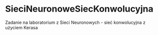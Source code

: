 # SieciNeuronoweSiecKonwolucyjna
Zadanie na laboratorium z Sieci Neuronowych - sieć konwolucyjna z użyciem Kerasa
